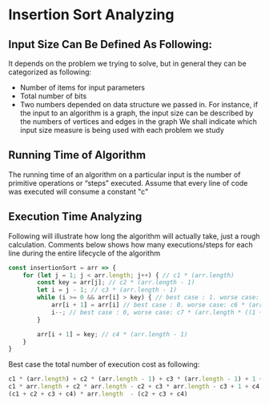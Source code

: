 # Insertion Sort Analyzing

## Input Size Can Be Defined As Following:
It depends on the problem we trying to solve, but in general they can be categorized as following:
- Number of items for input parameters
- Total number of bits
- Two numbers depended on data structure we passed in. For instance, if the input to an algorithm is a graph, the input size can be described by the numbers of vertices and
edges in the graph
We shall indicate which input size measure is being used with each problem we study

## Running Time of Algorithm
The running time of an algorithm on a particular input is the number of primitive operations or “steps” executed. Assume that every line of code was executed
will consume a constant "c" 


## Execution Time Analyzing
Following will illustrate how long the algorithm will actually take, just a rough calculation. Comments below shows how many executions/steps
for each line during the entire lifecycle of the algorithm
```javascript
const insertionSort = arr => {
    for (let j = 1; j < arr.length; j++) { // c1 * (arr.length)
        const key = arr[j]; // c2 * (arr.length - 1)
        let i = j - 1; // c3 * (arr.length - 1)
        while (i >= 0 && arr[i] > key) { // best case : 1. worse case: c5 * (arr.length * ((1 + arr.length) / 2) - 1)
            arr[i + 1] = arr[i] // best case : 0. worse case: c6 * (arr.length * ((1 + arr.length) / 2))
            i--; // best case : 0, worse case: c7 * (arr.length * ((1 + arr.length) / 2))
        }

        arr[i + 1] = key; // c4 * (arr.length - 1)
    }
}
```
Best case the total number of execution cost as following:
```javascript
c1 * (arr.length) + c2 * (arr.length - 1) + c3 * (arr.length - 1) + 1 + c4 * (arr.length - 1) =
c1 * arr.length + c2 * arr.length - c2 + c3 * arr.length - c3 + 1 + c4 * arr.length - c4 = 
(c1 + c2 + c3 + c4) * arr.length  - (c2 + c3 + c4)

```